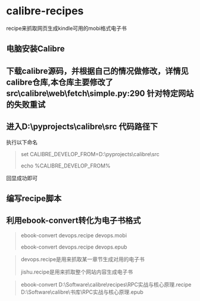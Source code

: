 # calibre-recipes
recipe来抓取网页生成kindle可用的mobi格式电子书

## 电脑安装Calibre

## 下载calibre源码，并根据自己的情况做修改，详情见calibre仓库,本仓库主要修改了src\calibre\web\fetch\simple.py:290  针对特定网站的失败重试

## 进入D:\pyprojects\calibre\src  代码路径下

执行以下命名
> set CALIBRE_DEVELOP_FROM=D:\pyprojects\calibre\src
>
> echo %CALIBRE_DEVELOP_FROM%
>
回显成功即可

## 编写recipe脚本

## 利用ebook-convert转化为电子书格式
> ebook-convert devops.recipe devops.mobi
>
> ebook-convert devops.recipe devops.epub

> devops.recipe是用来抓取某一章节生成对用的电子书
>
> jishu.recipe是用来抓取整个网站内容生成电子书


> ebook-convert D:\Software\calibre\recipes\RPC实战与核心原理.recipe D:\Software\calibre\书库\RPC实战与核心原理.epub
